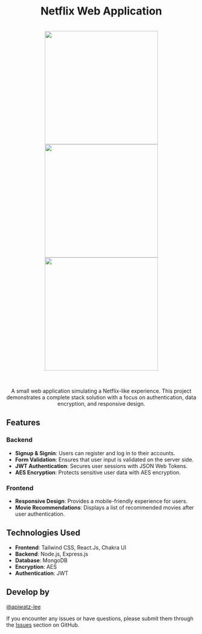 <div align="center">
  
# Netflix Web Application
</div>
&nbsp;

<div align="center">
  <img src="https://res.cloudinary.com/dpsrbpkav/image/upload/v1724084797/Screenshot_2567-08-19_at_23.24.05_erczvn.png" width='300'>
  <img src="https://res.cloudinary.com/dpsrbpkav/image/upload/v1724084800/Screenshot_2567-08-19_at_23.24.18_ffcmsy.png" width='300'>
  <img src="https://res.cloudinary.com/dpsrbpkav/image/upload/v1724084798/Screenshot_2567-08-19_at_23.24.48_hhd2rh.png" width='300'>
</div>

&nbsp;
<p align="center">A small web application simulating a Netflix-like experience. This project demonstrates a complete stack solution with a focus on authentication, data encryption, and responsive design.</p>

## Features

### Backend
- **Signup & Signin**: Users can register and log in to their accounts.
- **Form Validation**: Ensures that user input is validated on the server side.
- **JWT Authentication**: Secures user sessions with JSON Web Tokens.
- **AES Encryption**: Protects sensitive user data with AES encryption.

### Frontend
- **Responsive Design**: Provides a mobile-friendly experience for users.
- **Movie Recommendations**: Displays a list of recommended movies after user authentication.

## Technologies Used

- **Frontend**: Tailwind CSS, React.Js, Chakra UI
- **Backend**: Node.js, Express.js 
- **Database**: MongoDB
- **Encryption**: AES
- **Authentication**: JWT

## Develop by
[@apiwatz-lee](https://github.com/apiwatz-lee)

If you encounter any issues or have questions, please submit them through the [Issues](https://github.com/apiwatz-lee/x-surface-test/issues) section on GitHub.
